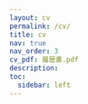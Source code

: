 ```yaml
---
layout: cv
permalink: /cv/
title: cv
nav: true
nav_order: 3
cv_pdf: 履歴書.pdf
description: 
toc:
  sidebar: left
---
```


